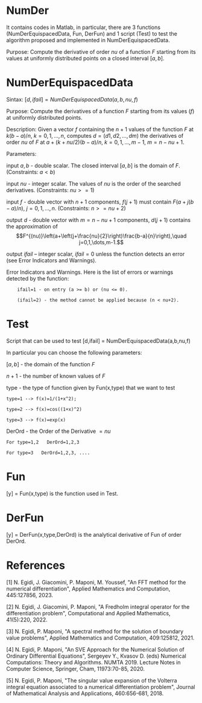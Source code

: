 # NumDer
It contains codes in Matlab, in particular, there are 3 functions (NumDerEquispacedData, Fun, DerFun) and 1 script (Test) to test the algorithm proposed and implemented in NumDerEquispacedData.

Purpose: Compute the derivative of order $nu$ of a function $F$ starting from its values at uniformly distributed points on a closed interval $[a,b]$.
# NumDerEquispacedData
Sintax: $[d,ifail]=NumDerEquispacedData(a,b,nu,f)$

Purpose: Compute the derivatives of a function $F$ starting from its values ($f$) at uniformly distributed points.

Description: Given a vector $f$ containing the $n+1$ values of the function $F$ at $k(b-a)/n$, $k=0,1,...,n,$ computes 
$d=(d1,d2,...,dm)$ the derivatives of order $nu$ of $F$ at $a+(k+nu/2)(b-a)/n,$ $k=0,1,...,m-1$, $m=n-nu+1.$

Parameters:

input $a, b$ - double scalar. The closed interval $[a,b]$ is the domain of $F$. (Constraints: $a < b$)

input $nu$ - integer scalar.  The values of $nu$ is the order of the searched derivatives. (Constraints: $nu>= 1$)

input $f$ - double vector with $n+1$ components, $f(j+1)$ must contain $F\left(a+j(b-a)/n\right)$, $j=0,1,\dots,n$. (Constraints: $n>= nu+2$)

output $d$ - double vector with $m=n-nu+1$ components, $d(j+1)$  contains the approximation of $$F^{(nu)}\left(a+\left(j+\frac{nu}{2}\right)\frac{b-a}{n}\right),\quad j=0,1,\dots,m-1.$$ 

output $ifail$ – integer scalar, $ifail=0$ unless the function detects an error (see Error Indicators and Warnings).
    
Error Indicators and Warnings. Here is the list of errors or warnings detected by the function: 
        
        ifail=1 - on entry (a >= b) or (nu <= 0).
 	
        (ifail=2) - the method cannot be applied because (n < nu+2).
    
# Test
Script that can be used to test [d,ifail] = NumDerEquispacedData(a,b,nu,f)

In particular you can choose the following parameters:

$[a,b]$ - the domain of the function $F$

$n+1$ - the number of known values of $F$

type  -  the type of function given by Fun(x,type) that we want to test 
    
    type=1 --> f(x)=1/(1+x^2);
    
    type=2 --> f(x)=cos((1+x)^2)
    
    type=3 --> f(x)=exp(x)

DerOrd - the Order of the Derivative $= nu$
    
    For type=1,2   DerOrd=1,2,3
    
    For type=3   DerOrd=1,2,3, ....

# Fun
[y] = Fun(x,type) is the function used in Test.
# DerFun
[y] = DerFun(x,type,DerOrd) is the analytical derivative of Fun of order DerOrd.
# References

[1] N. Egidi, J. Giacomini, P. Maponi, M. Youssef, 
"An FFT method for the numerical differentiation",
Applied Mathematics and Computation, 445:127856, 2023.

[2]	N. Egidi, J. Giacomini, P. Maponi, 
"A Fredholm integral operator for the differentiation problem", 
Computational and Applied Mathematics, 41(5):220, 2022.

[3] N. Egidi, P. Maponi,
"A spectral method for the solution of boundary value problems",
Applied Mathematics and Computation, 409:125812, 2021.

[4] N. Egidi, P. Maponi,
"An SVE Approach for the Numerical Solution of Ordinary Differential Equations",
 Sergeyev Y., Kvasov D. (eds) Numerical Computations: Theory and Algorithms. NUMTA 2019. Lecture Notes in Computer Science, Springer, Cham,
 11973:70-85, 2020.

[5] N. Egidi, P. Maponi, 
"The singular value expansion of the Volterra integral equation associated to a numerical differentiation problem",
Journal of Mathematical Analysis and Applications, 460:656-681, 2018.
